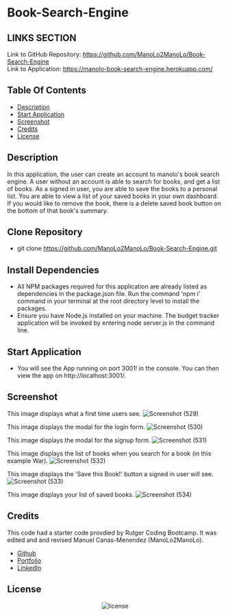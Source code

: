# Book-Search-Engine

## LINKS SECTION
Link to GitHub Repository: https://github.com/ManoLo2ManoLo/Book-Search-Engine <br />
Link to Application: https://manolo-book-search-engine.herokuapp.com/

## Table Of Contents
* [Description](#description)
* [Start Application](#start-application)
* [Screenshot](#screenshot)
* [Credits](#credits)
* [License](#license)

## Description
In this application, the user can create an account to manolo's book search engine. A user without an account is able to search for books, and get a list of books. As a signed in user, you are able to save the books to a personal list. You are able to view a list of your saved books in your own dashboard. If you would like to remove the book, there is a delete saved book button on the bottom of that book's summary.

## Clone Repository
* git clone https://github.com/ManoLo2ManoLo/Book-Search-Engine.git

## Install Dependencies
* All NPM packages required for this application are already listed as dependencies in the package.json file. Run the
command 'npm i' command in your terminal at the root directory level to install the packages.
* Ensure you have Node.js installed on your machine. The budget tracker application will be invoked by entering node server.js in the command line.

## Start Application
* You will see the App running on port 3001! in the console. You can then view the app on http://localhost:3001/.

## Screenshot
This image displays what a first time users see.
![Screenshot (529)](https://user-images.githubusercontent.com/88364269/151653062-c27864c4-2b44-4a36-8a28-42d9cbdde345.png)

This image displays the modal for the login form.
![Screenshot (530)](https://user-images.githubusercontent.com/88364269/151653079-1a3a42d2-c064-419c-97d5-442ebfd66e9b.png)

This image displays the modal for the signup form.
![Screenshot (531)](https://user-images.githubusercontent.com/88364269/151653099-1793f5b7-cc06-4fb1-896d-376bda063802.png)

This image displays the list of books when you search for a book (in this example War).
![Screenshot (532)](https://user-images.githubusercontent.com/88364269/151653115-3659cdf4-b16c-4c20-b347-f9c7510212ef.png)

This image displays the 'Save this Book!' button a signed in user will see.
![Screenshot (533)](https://user-images.githubusercontent.com/88364269/151653126-f5f8f3f3-eb7d-4bd1-aff6-7dfee07a3a4e.png)

This image displays your list of saved books.
![Screenshot (534)](https://user-images.githubusercontent.com/88364269/151653139-154e73a7-5d90-4b11-acd3-2e46613b56a4.png)

## Credits
This code had a starter code provdied by Rutger Coding Bootcamp. It was edited and and revised Manuel Canas-Menendez (ManoLo2ManoLo). <br />

* [Github](https://github.com/ManoLo2ManoLo)
* [Portfolio](https://manolo2manolo.github.io/React-Portfolio/)
* [LinkedIn](https://www.linkedin.com/in/manuel-canas-menendez-33354b21b/)

## License
<p align="center">
    <img align="center" src="https://img.shields.io/github/license/ManoLo2ManoLo/Coding-Quiz?style=for-the-badge" alt="license" />
</p>